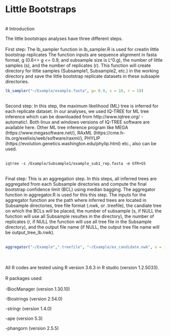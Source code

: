 # Little Bootstraps 
<br />
# Introduction

The little bootstraps analyses have three different steps. <br />
<br />
First step: The lb_sampler function in lb_sampler.R is used for creatin little bootstrap replicates The function inputs are sequence alignment in fasta format, g (0.6<= g <= 0.9, and subsample size is L^0.g), the number of little samples (s), and the number of replicates (r). This function will create directory for little samples (Subsample1, Subsample2, etc.) in the working directory and save the little bootstrap replicate datasets in these subsaple directories.<br /> 
```R
lb_sampler("~/Example/example.fasta", g= 0.9, s = 10, r = 10)
```
<br />
Second step: In this step, the maximum likelihood (ML) tree is inferred for each replicate dataset. In our analyses, we used IQ-TREE for ML tree inference which can be downloaded from http://www.iqtree.org/ - automatic!. Both linux and windows versions of IQ-TREE software are available here. Other ML tree inference program like MEGA (https://www.megasoftware.net/), RAxML (https://cme.h-its.org/exelixis/web/software/raxml/), PHYLIP (https://evolution.genetics.washington.edu/phylip.html) etc., also can be used. <br /> <br />

```md
iqtree -s /Example/Subsample1/example_sub1_rep.fasta -m GTR+G5 
```
<br />
Final step: This is an aggregation step. In this steps, all inferred trees are aggregated from each Subsample directories and compute the final bootstrap confidence limit (BCL) using median bagging. The aggregator function in aggregator.R is used for this this step. The inputs for the aggregator function are the path where inferred trees are located in Subsample directories, tree file format (.nwk, or .treefile), the candiate tree on which the BCLs will be placed, the number of subsample (s, if NULL the function will use all Subsample resultes in the directory), the number of replicates (r, if NULL the function will use all tree file in the Subsample directory), and the output file name (if NULL, the output tree file name will be output_tree_lb.nwk).  
<br /> <br />

```R
aggregator("~/Example",".treefile", "~/Example/ex_candidate.nwk", s = 10, r = 10, output_file = "example_output")
```

<br /> <br />
All R codes are tested using R version 3.6.3 in R studio (version 1.2.5033).
<br />  
R packages used:
<br />
<br />
-BiocManager (version 1.30.10)

-Biostrings  (version 2.54.0)

-stringr     (version 1.4.0)

-ape         (version 5.3)

-phangorn    (version 2.5.5) 

<br />
<br />
